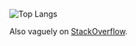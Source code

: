 
![Top Langs](https://github-readme-stats.vercel.app/api/top-langs/?username=bolinocroustibat&langs_count=12&layout=compact&hide=html,css,jinja&theme=dracula)

<!--
![My GitHub stats](https://github-readme-stats.vercel.app/api?username=bolinocroustibat&show_icons=true&theme=dracula)
[![Top Langs](https://github-readme-stats.vercel.app/api/top-langs/?username=anuraghazra)](https://github.com/anuraghazra/github-readme-stats)
-->

Also vaguely on <a href="https://stackoverflow.com/users/4417586/bolino">StackOverflow</a>.
